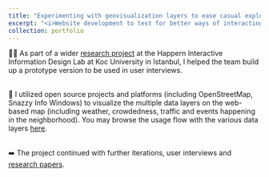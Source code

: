 ```yaml
---
title: "Experimenting with geovisualization layers to ease casual exploration 🗺"
excerpt: "<i>Website development to test for better ways of interacting with complex information</i><br/><img src='/images/civarco-2.png'>"
collection: portfolio
---
```


👩‍💻 As part of a wider [research project](https://happern.ku.edu.tr/projects-2/eventmap/) at the Happern Interactive Information Design Lab at Koc University in Istanbul, I helped the team build up a prototype version to be used in user interviews. 

<br/> 👥 I utilized open source projects and platforms (including OpenStreetMap, Snazzy Info Windows) to visualize the multiple data layers on the web-based map (including weather, crowdedness, traffic and events happening in the neighborhood). You may browse the usage flow with the various data layers [here](https://drive.google.com/drive/folders/1stkAogTNAbCWM0rd0XgLEmE_a5898Vaq).

<br/> ➡️ The project continued with further iterations, user interviews and [research papers](https://link.springer.com/chapter/10.1007/978-3-319-40406-6_12).
